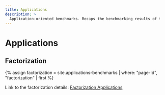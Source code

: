 ```yaml
---
title: Applications
description: >
  Application-oriented benchmarks. Recaps the benchmarking results of the litterature for use cases and applications
---
```


# Applications

## Factorization

<!-- Add In a nutshell section there and link to the detailed page -->

{% assign factorization = site.applications-benchmarks | where: "page-id", "factorization" | first %}

Link to the factorization details: <a href="{{ factorization.url | prepend: site.baseurl }}">Factorization Applications</a>